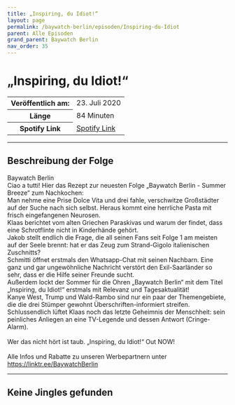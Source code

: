 ```yaml
---
title: „Inspiring, du Idiot!“
layout: page
permalink: /baywatch-berlin/episoden/Inspiring-du-Idiot
parent: Alle Episoden
grand_parent: Baywatch Berlin
nav_order: 35
---
```


# „Inspiring, du Idiot!“
<table class="resp-table dcf-table dcf-table-responsive dcf-table-bordered dcf-table-striped dcf-w-100%">
                    <tbody>
                        <tr>
                            <th scope="row">Veröffentlich am:</th>
                            <td data-label="Veröffentlich am:">23. Juli 2020</td>
                        </tr>
                        <tr>
                            <th scope="row">Länge </th>
                            <td data-label="Länge ">84 Minuten</td>
                        </tr><tr>
                                <th scope="row">Spotify Link</th>
                                <td data-label="Spotify Link"><a href="https://open.spotify.com/episode/3GRtpJwPClo3qJ5bUvrPJI">Spotify Link</a></td>
                            </tr></tbody>
                </table>

***

## Beschreibung der Folge

<div>
Baywatch Berlin <br> Ciao a tutti! Hier das Rezept zur neuesten Folge „Baywatch Berlin - Summer Breeze“ zum Nachkochen:  <br> Man nehme eine Prise Dolce Vita und drei fahle, verschwitze Großstädter auf der Suche nach sich selbst. Heraus kommt eine herrliche Pasta mit frisch eingefangenen Neurosen. <br> Klaas berichtet vom alten Griechen Paraskivas und warum der findet, dass eine Schrotflinte nicht in Kinderhände gehört. <br> Jakob stellt endlich die Frage, die all seinen Fans seit Folge 1 am meisten auf der Seele brennt: hat er das Zeug zum Strand-Gigolo italienischen Zuschnitts? <br> Schmitti öffnet erstmals den Whatsapp-Chat mit seinen Nachbarn. Eine ganz und gar ungewöhnliche Nachricht verstört den Exil-Saarländer so sehr, dass er die Hilfe seiner Freunde sucht. <br> Außerdem lockt der Sommer für die Ohren „Baywatch Berlin“ mit dem Titel „Inspiring, du Idiot!“ erstmals mit Relevanz und Tagesaktualität! <br> Kanye West, Trump und Wald-Rambo sind nur ein paar der Themengebiete, die die drei Stümper gewohnt Überschriften-informiert streifen. <br> Schlussendlich lüftet Klaas noch das letzte Geheimnis der Menschheit: sein peinliches Anliegen an eine TV-Legende und dessen Antwort (Cringe-Alarm). <br>  <br> Wer das nicht hört ist taub. „Inspiring, du Idiot!“ Out NOW! <br>  <br> Alle Infos und Rabatte zu unseren Werbepartnern unter <a href="https://linktr.ee/BaywatchBerlin">https://linktr.ee/BaywatchBerlin</a>  
</div>

***

## Keine Jingles gefunden